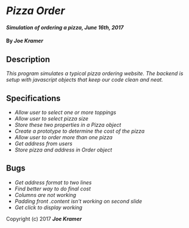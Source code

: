 # _Pizza Order_

#### _Simulation of ordering a pizza, June 16th, 2017_

#### By _**Joe Kramer**_

## Description

_This program simulates a typical pizza ordering website. The backend is setup with javascript objects that keep our code clean and neat._

## Specifications

* _Allow user to select one or more toppings_
* _Allow user to select pizza size_
* _Store these two properties in a Pizza object_
* _Create a prototype to determine the cost of the pizza_
* _Allow user to order more than one pizza_
* _Get address from users_
* _Store pizza and address in Order object_

## Bugs

* _Get address format to two lines_
* _Find better way to do final cost_
* _Columns are not working_
* _Padding front .content isn't working on second slide_
* _Get click to display working_


Copyright (c) 2017 **_Joe Kramer_**
